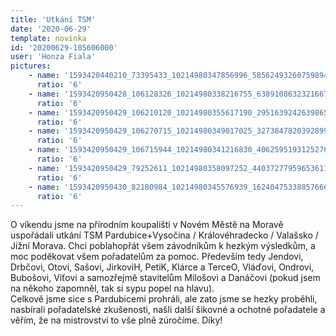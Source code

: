 ```yaml
---
title: 'Utkání TSM'
date: '2020-06-29'
template: novinka
id: '20200629-105606000'
user: 'Honza Fiala'
pictures:
    - name: '1593420440210_73395433_10214980347856996_5856249326075989449_o.jpg'
      ratio: '6'
    - name: '1593420950428_106128326_10214980338216755_6389108632321667329_o.jpg'
      ratio: '6'
    - name: '1593420950429_106210120_10214980355617190_2951639242639865604_o.jpg'
      ratio: '6'
    - name: '1593420950429_106270715_10214980349017025_3273847820392899435_o.jpg'
      ratio: '6'
    - name: '1593420950429_106715944_10214980341216830_4062595193125276101_o.jpg'
      ratio: '6'
    - name: '1593420950429_79252611_10214980358097252_4403727795965361150_o.jpg'
      ratio: '6'
    - name: '1593420950430_82180984_10214980345576939_1624047533885766620_o.jpg'
      ratio: '6'
---
```

O víkendu jsme na přírodním koupališti v Novém Městě na Moravě uspořádali utkání TSM Pardubice+Vysočina / Královéhradecko / Valašsko / Jižní Morava. Chci poblahopřát všem závodníkům k hezkým výsledkům, a moc poděkovat všem pořadatelům za pomoc. Především tedy Jendovi, Drbčovi, Otovi, Sašovi, JirkoviH, PetiK, Klárce a TerceO, Vláďovi, Ondrovi, Bubošovi, Víťovi a samozřejmě stavitelům Milošovi a Danáčovi (pokud jsem na někoho zapomněl, tak si sypu popel na hlavu).  
Celkově jsme sice s Pardubicemi prohráli, ale zato jsme se hezky proběhli, nasbírali pořadatelské zkušenosti, našli další šikovné a ochotné pořadatele a věřím, že na mistrovství to vše plně zúročíme.
Díky!
